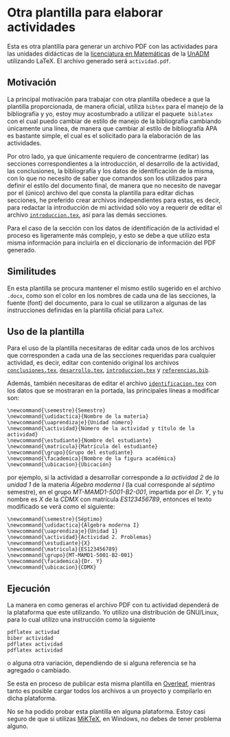 # Otra plantilla para elaborar actividades

Esta es otra plantilla para generar un archivo PDF con las actividades para las unidades didácticas de la [licenciatura en Matemáticas](https://www.unadmexico.mx/division-de-ciencias-exactas-ingenieria-y-tecnologia/matematicas) de la [UnADM](https://unadmexico.mx) utilizando LaTeX. El archivo generado será `actividad.pdf`.

## Motivación

La principal motivación para trabajar con otra plantilla obedece a que la plantilla proporcionada, de manera oficial, utiliza `bibtex` para el manejo de la bibliografía y yo, estoy muy acostumbrado a utilizar el paquete` biblatex` con el cual puedo cambiar de estilo de manejo de la bibliografía cambiando únicamente una línea, de manera que cambiar al estilo de bibliografía APA es bastante simple, el cual es el solicitado para la elaboración de las actividades.

Por otro lado, ya que únicamente requiero de concentrarme (editar) las secciones correspondientes a la introducción, el desarrollo de la actividad, las conclusiones, la bibliografía y los datos de identificación de la misma, con lo que no necesito de saber que comandos son los utilizados para definir el estilo del documento final, de manera que no necesito de navegar por el (único) archivo del que consta la plantilla para editar dichas secciones, he preferido crear archivos independientes para estas, es decir, para redactar la introducción de mi actividad sólo voy a requerir de editar el archivo [`introduccion.tex`](introduccion.tex), así para las demás secciones.

Para el caso de la sección con los datos de identificación de la actividad el proceso es ligeramente más complejo, y esto se debe a que utilizo esta misma información para incluirla en el diccionario de información del PDF generado.

## Similitudes

En esta plantilla se procura mantener el mismo estilo sugerido en el archivo `.docx`, como son el color en los nombres de cada una de las secciones, la fuente (font) del documento, para lo cual se utilizaron a algunas de las instrucciones definidas en la plantilla oficial para `LaTeX`.

## Uso de la plantilla

Para el uso de la plantilla necesitaras de editar cada unos de los archivos que corresponden a cada una de las secciones requeridas para cualquier actividad, es decir, editar con contenido original los archivos [`conclusiones.tex`](conclusiones.tex), [`desarrollo.tex`](desarrollo.tex), [`introduccion.tex`](introduccion.tex) y [`referencias.bib`](referencias.bib).

Además, también necesitaras de editar el archivo [`identificacion.tex`](identificacion.tex) con los datos que se mostraran en la portada, las principales líneas a modificar son:
```
\newcommand{\semestre}{Semestre}
\newcommand{\udidactica}{Nombre de la materia}
\newcommand{\uaprendizaje}{Unidad número}
\newcommand{\actividad}{Número de la actividad y título de la actividad}
\newcommand{\estudiante}{Nombre del estudiante}
\newcommand{\matricula}{Matrícula del estudiante}
\newcommand{\grupo}{Grupo del estudiante}
\newcommand{\facademica}{Nombre de la figura académica}
\newcommand{\ubicacion}{Ubicación}
```
por ejemplo, si la actividad a desarrollar corresponde a _la actividad 2_ de _la unidad 1_ de la materia _Álgebra moderna I_ (la cual corresponde al _séptimo_ semestre), en el grupo _MT-MAMD1-5001-B2-001_, impartida por el _Dr. Y_, y tu nombre es _X_ de la _CDMX_ con matrícula _ES123456789_, entonces el texto modificado se verá como el siguiente:
```
\newcommand{\semestre}{Séptimo}
\newcommand{\udidactica}{Álgebra moderna I}
\newcommand{\uaprendizaje}{Unidad 1}
\newcommand{\actividad}{Actividad 2. Problemas}
\newcommand{\estudiante}{X}
\newcommand{\matricula}{ES123456789}
\newcommand{\grupo}{MT-MAMD1-5001-B2-001}
\newcommand{\facademica}{Dr. Y}
\newcommand{\ubicacion}{CDMX}
```

## Ejecución

La manera en como generas el archivo PDF con tu actividad dependerá de la plataforma que este utilizando. Yo utilizo una distribución de GNU/Linux, para lo cual utilizo una instrucción como la siguiente
```
pdflatex activdad
biber actividad
pdflatex actividad
pdflatex actividad
```
o alguna otra variación, dependiendo de si alguna referencia se ha agregado o cambiado.

Se esta en proceso de publicar esta misma plantilla en [Overleaf](https://overleaf.com/), mientras tanto es posible cargar todos los archivos a un proyecto y compilarlo en dicha plataforma.

No se ha podido probar esta plantilla en alguna plataforma. Estoy casi seguro de que si utilizas [MiKTeX](https://miktex.org/), en Windows, no debes de tener problema alguno.

